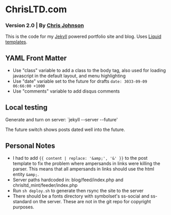 # ChrisLTD.com
### Version 2.0 | By [Chris Johnson](http://chrisltd.com)

This is the code for my [Jekyll](https://github.com/mojombo/jekyll) powered portfolio site and blog. Uses [Liquid templates](https://github.com/shopify/liquid/wiki/liquid-for-designers).

## YAML Front Matter
* Use "class" variable to add a class to the body tag, also used for loading javascript in the default layout, and menu highlighting
* Use "date" variable set to the future for drafts `date: 3033-09-09 06:66:00 +1000`
* Use "comments" variable to add disqus comments

## Local testing
Generate and turn on server: `jekyll --server --future'

The future switch shows posts dated well into the future.

## Personal Notes
* I had to add `{{ content | replace: '&amp;', '&' }}` to the post template to fix the problem where ampersands in links were killing the parser. This means that all ampersands in links should use the html entity `&amp;`.
* Server paths hardcoded in: blog/feed/index.php and chrisltd_mint/feeder/index.php
* Run `sh deploy.sh` to generate then rsync the site to the server
* There should be a fonts directory with symbolset's ss-social and ss-standard on the server. These are not in the git repo for copyright purposes.
